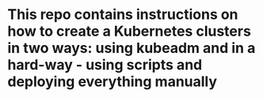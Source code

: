 # This repo contains instructions on how to create a Kubernetes clusters in two ways: using kubeadm and in a hard-way - using scripts and deploying everything manually